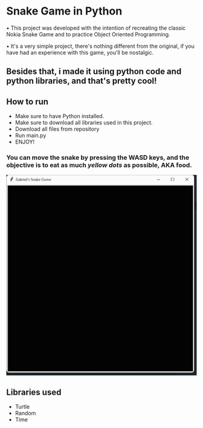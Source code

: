 # Snake Game in Python

• This project was developed with the intention of recreating the classic Nokia Snake Game and to practice Object Oriented Programming. 

• It's a very simple project, there's nothing different from the original, if you have had an experience with this game, you'll be nostalgic.


## Besides that, i made it using python code and python libraries, and that's pretty cool!

## How to run

* Make sure to have Python installed.
* Make sure to download all libraries used in this project.
* Download all files from repository
* Run main.py
* ENJOY!

### You can move the snake by pressing the WASD keys, and the objective is to eat as much *yellow dots* as possible, AKA food.

<center>
    <img src="gameplay.gif">
</center>

## Libraries used

* Turtle
* Random
* Time


